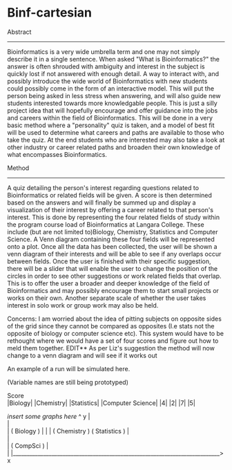# Binf-cartesian

Abstract
____________________________________

Bioinformatics is a very wide umbrella term and one may not simply describe it in a single sentence. When asked "What is Bioinformatics?" the answer is often shrouded with ambiguity and interest in the subject is quickly lost if not answered with enough detail. A way to interact with, and possibly introduce the wide world of Bioinformatics with new students could possibly come in the form of an interactive model. This will put the person being asked in less stress when answering, and will also guide new students interested towards  more knowledgable people. This is just a silly project idea that will hopefully encourage and offer guidance into the jobs and careers within the field of Bioinformatics. This will be done in a very basic method where a "personality" quiz is taken, and a model of best fit will be used to determine what careers and paths are available to those who take the quiz. At the end students who are interested may also take a look at other industry or career related paths and broaden their own knowledge of what encompasses Bioinformatics.


Method
____________________________________

A quiz detailing the person's interest regarding questions related to Bioinformatics or related fields will be given. A score is then determined based on the answers and will finally be summed up and display a visualization of their interest by offering a career related to that person's interest. This is done by representing the four related fields of study within the program course load of Bioinformatics at Langara College. These include (but are not limited to)Biology, Chemistry, Statistics and Computer Science. A Venn diagram containing these four fields will be represented onto a plot. Once all the data has been collected, the user will be shown a venn diagram of their interests and will be able to see if any overlaps occur between fields.
Once the user is finished with their specific suggestion, there will be a slider that will enable the user to change the position of the circles in order to see other suggestions or work related fields that overlap. This is to offer the user a broader and deeper knowledge of the field of Bioinformatics and may possibly encourage them to start small projects or works on their own. Another separate scale of whether the user takes interest in solo work or group work may also be held.

Concerns:
I am worried about the idea of pitting subjects on opposite sides of the grid since they cannot be compared as opposites (I.e stats not the opposite of biology or computer science etc). This system would have to be rethought where we would have a set of four scores and figure out how to meld them together.
EDIT** As per Liz's suggestion the method will now change to a venn diagram and will see if it works out

An example of a run will be simulated here.       


(Variable names are still being prototyped)       


Score                       
|Biology| |Chemistry| |Statistics| |Computer Science|
|4| |2| |7| |5| 


*insert some graphs here*
^ y
|                           
|              
|                        (    Biology    )
|
|
|    (  Chemistry  )                        (       Statistics       )
|    
|    
|                        (     CompSci     )
|    
|
|___________________________________________________________________________> x





